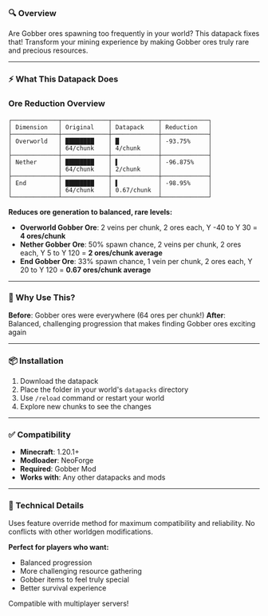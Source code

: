 ### 🔍 Overview

Are Gobber ores spawning too frequently in your world? This datapack fixes that! Transform your mining experience by making Gobber ores truly rare and precious resources.

---

### ⚡ What This Datapack Does

### Ore Reduction Overview
```
┌─────────────┬─────────────┬─────────────┬─────────────┐
│ Dimension   │ Original    │ Datapack    │ Reduction   │
├─────────────┼─────────────┼─────────────┼─────────────┤
│ Overworld   │ ████████    │ █           │ -93.75%     │
│             │ 64/chunk    │ 4/chunk     │             │
├─────────────┼─────────────┼─────────────┼─────────────┤
│ Nether      │ ████████    │ ▌           │ -96.875%    │
│             │ 64/chunk    │ 2/chunk     │             │
├─────────────┼─────────────┼─────────────┼─────────────┤
│ End         │ ████████    │ ▌           │ -98.95%     │
│             │ 64/chunk    │ 0.67/chunk  │             │
└─────────────┴─────────────┴─────────────┴─────────────┘
```

**Reduces ore generation to balanced, rare levels:**

*   **Overworld Gobber Ore**: 2 veins per chunk, 2 ores each, Y -40 to Y 30 = **4 ores/chunk**
*   **Nether Gobber Ore**: 50% spawn chance, 2 veins per chunk, 2 ores each, Y 5 to Y 120 = **2 ores/chunk average**
*   **End Gobber Ore**: 33% spawn chance, 1 vein per chunk, 2 ores each, Y 20 to Y 120 = **0.67 ores/chunk average**

---


### 🎯 Why Use This?

**Before**: Gobber ores were everywhere (64 ores per chunk!) 
**After**: Balanced, challenging progression that makes finding Gobber ores exciting again

---

### 📦 Installation

1.  Download the datapack
2.  Place the folder in your world's `datapacks` directory
3.  Use `/reload` command or restart your world
4.  Explore new chunks to see the changes

---

### ✅ Compatibility

*   **Minecraft**: 1.20.1+
*   **Modloader**: NeoForge
*   **Required**: Gobber Mod
*   **Works with**: Any other datapacks and mods

---

### 🔧 Technical Details

Uses feature override method for maximum compatibility and reliability. No conflicts with other worldgen modifications.

**Perfect for players who want:**

*   Balanced progression
*   More challenging resource gathering
*   Gobber items to feel truly special
*   Better survival experience

Compatible with multiplayer servers!